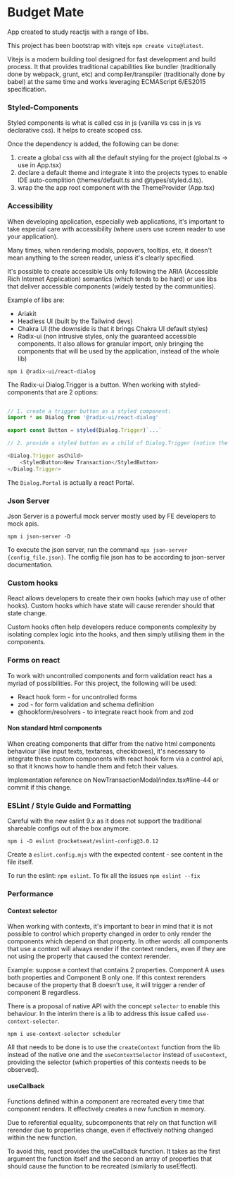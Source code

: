# Budget Mate

App created to study reactjs with a range of libs.

This project has been bootstrap with vitejs `npm create vite@latest`. 

Vitejs is a modern building tool designed for fast development and build process. It that provides traditional capabilities like bundler (traditionally done by webpack, grunt, etc) and compiler/transpiler (traditionally done by babel) at the same time and works leveraging ECMAScript 6/ES2015 specification.


### Styled-Components

Styled components is what is called css in js (vanilla vs css in js vs declarative css). It helps to create scoped css.

Once the dependency is added, the following can be done:

1. create a global css with all the default styling for the project (global.ts -> use in App.tsx)
2. declare a default theme and integrate it into the projects types to enable IDE auto-complition (themes/default.ts and @types/styled.d.ts). 
3. wrap the the app root component with the ThemeProvider (App.tsx)


### Accessibility

When developing application, especially web applications, it's important to take especial care with accessibility (where users use screen reader to use your application).

Many times, when rendering modals, popovers, tooltips, etc, it doesn't mean anything to the screen reader, unless it's clearly specified.

It's possible to create accessible UIs only following the ARIA (Accessible Rich Internet Application) semantics (which tends to be hard) or use libs that deliver accessible components (widely tested by the communities).

Example of libs are:

- Ariakit
- Headless UI (built by the Tailwind devs)
- Chakra UI (the downside is that it brings Chakra UI default styles)
- Radix-ui (non intrusive styles, only the guaranteed accessible components. It also allows for granular import, only bringing the components that will be used by the application, instead of the whole lib)

`npm i @radix-ui/react-dialog`

The Radix-ui Dialog.Trigger is a button. When working with styled-components that are 2 options:

```javascript

// 1. create a trigger button as a styled component:
import * as Dialog from '@radix-ui/react-dialog'

export const Button = styled(Dialog.Trigger)`...`

// 2. provide a styled button as a child of Dialog.Trigger (notice the asChild property):

<Dialog.Trigger asChild>
    <StyledButton>New Transaction</StyledButton>
</Dialog.Trigger>
```

The `Dialog.Portal` is actually a react Portal.


### Json Server

Json Server is a powerful mock server mostly used by FE developers to mock apis.

`npm i json-server -D`

To execute the json server, run the command `npx json-server {config_file.json}`. The config file json has to be according to json-server documentation.


### Custom hooks

React allows developers to create their own hooks (which may use of other hooks). Custom hooks which have state will cause rerender should that state change.


Custom hooks often help developers reduce components complexity by isolating complex logic into the hooks, and then simply utilising them in the components.


### Forms on react

To work with uncontrolled components and form validation react has a myriad of possibilities. For this project, the following will be used:

- React hook form - for uncontrolled forms 
- zod - for form validation and schema definition
- @hookform/resolvers - to integrate react hook from and zod


#### Non standard html components

When creating components that differ from the native html components behaviour (like input texts, textareas, checkboxes), it's necessary to integrate these custom components with react hook form via a control api, so that it knows how to handle them and fetch their values.

Implementation reference on NewTransactionModal/index.tsx#line-44 or commit if this change.


### ESLint / Style Guide and Formatting

Careful with the new eslint 9.x as it does not support the traditional shareable configs out of the box anymore.

`npm i -D eslint @rocketseat/eslint-config@3.0.12`

Create a `eslint.config.mjs` with the expected content - see content in the file itself.

To run the eslint: `npm eslint`. To fix all the issues `npm eslint --fix`



### Performance

#### Context selector

When working with contexts, it's important to bear in mind that
it is not possible to control which property changed in order
to only render the components which depend on that property.
In other words: all components that use a context will always render if the context renders, even if they are not using
the property that caused the context rerender.

Example: suppose a context that contains 2 properties. Component A uses both properties and Component B only one.
If this context rerenders because of the property that B doesn't use, it will trigger a render of component B regardless.

There is a proposal of native API with the concept `selector` to enable this behaviour. In the interim there is a lib to address this issue called `use-context-selector`.

`npm i use-context-selector scheduler`

All that needs to be done is to use the `createContext` function from the lib instead of the native one and 
the `useContextSelector` instead of `useContext`, providing the selector (which properties of this contexts needs to be observed).


#### useCallback

Functions defined within a component are recreated every time that component renders. It effectively creates a new function in memory.

Due to referential equality, subcomponents that rely on that function will rerender due to properties change, even if effectively nothing changed within the new function.

To avoid this, react provides the useCallback function. It takes as the first argument the function itself and the second an array of properties that should cause the function to be recreated (similarly to useEffect).
